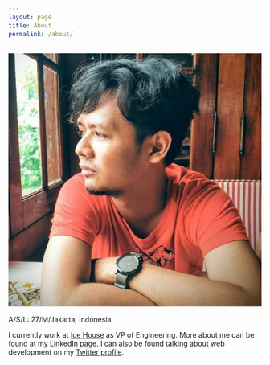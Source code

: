 ```yaml
---
layout: page
title: About
permalink: /about/
---
```


![Pria Purnama](/images/profile_picture.jpg "Pria Purnama")

A/S/L: 27/M/Jakarta, Indonesia.

I currently work at [Ice House](http://www.icehousecorp.com) as VP of Engineering. More about me can be found at my [LinkedIn page](http://id.linkedin.com/in/priapurnama/). I can also be found talking about web development on my [Twitter profile](https://twitter.com/priapurnama).
